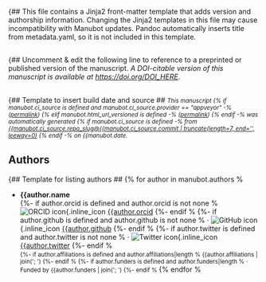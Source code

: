 {##
  This file contains a Jinja2 front-matter template that adds version and authorship information.
  Changing the Jinja2 templates in this file may cause incompatibility with Manubot updates.
  Pandoc automatically inserts title from metadata.yaml, so it is not included in this template.
##

{## Uncomment & edit the following line to reference to a preprinted or published version of the manuscript.
_A DOI-citable version of this manuscript is available at <https://doi.org/DOI_HERE>_.
##

{## Template to insert build date and source ##
<small><em>
This manuscript
{% if manubot.ci_source is defined and manubot.ci_source.provider == "appveyor" -%
([permalink]({{manubot.ci_source.artifact_url))
{% elif manubot.html_url_versioned is defined -%
([permalink]({{manubot.html_url_versioned))
{% endif -%
was automatically generated
{% if manubot.ci_source is defined -%
from [{{manubot.ci_source.repo_slug@{{manubot.ci_source.commit | truncate(length=7, end='', leeway=0)](https://github.com/{{manubot.ci_source.repo_slug/tree/{{manubot.ci_source.commit)
{% endif -%
on {{manubot.date.
</em></small>

## Authors

{## Template for listing authors ##
{% for author in manubot.authors %
+ **{{author.name**<br>
  {%- if author.orcid is defined and author.orcid is not none %
    ![ORCID icon](images/orcid.svg){.inline_icon
    [{{author.orcid](https://orcid.org/{{author.orcid)
  {%- endif %
  {%- if author.github is defined and author.github is not none %
    · ![GitHub icon](images/github.svg){.inline_icon
    [{{author.github](https://github.com/{{author.github)
  {%- endif %
  {%- if author.twitter is defined and author.twitter is not none %
    · ![Twitter icon](images/twitter.svg){.inline_icon
    [{{author.twitter](https://twitter.com/{{author.twitter)
  {%- endif %<br>
  <small>
  {%- if author.affiliations is defined and author.affiliations|length %
     {{author.affiliations | join('; ')
  {%- endif %
  {%- if author.funders is defined and author.funders|length %
     · Funded by {{author.funders | join('; ')
  {%- endif %
  </small>
{% endfor %
